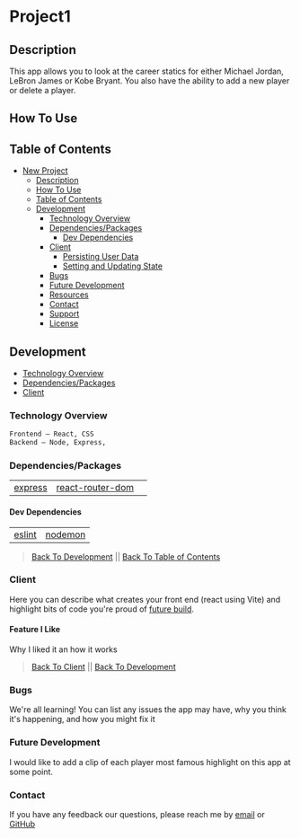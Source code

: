 # Project1

<!-- ![App hero image](./client/public/assets/img/readme/app.png) -->

## Description

This app allows you to look at the career statics for either Michael Jordan, LeBron James or Kobe Bryant. You also have the ability to add a new player or delete a player.

&NewLine;
&NewLine;

## How To Use

## Table of Contents

- [New Project](#new-project)
  - [Description](#description)
  - [How To Use](#how-to-use)
  - [Table of Contents](#table-of-contents)
  - [Development](#development)
    - [Technology Overview](#technology-overview)
    - [Dependencies/Packages](#dependenciespackages)
      - [Dev Dependencies](#dev-dependencies)
    - [Client](#client)
      - [Persisting User Data](#persisting-user-data)
      - [Setting and Updating State](#setting-and-updating-state)
    - [Bugs](#bugs)
    - [Future Development](#future-development)
    - [Resources](#resources)
    - [Contact](#contact)
    - [Support](#support)
    - [License](#license)

## Development

- [Technology Overview](#technology-overview)
- [Dependencies/Packages](#dependenciespackages)
- [Client](#client)

### Technology Overview

&NewLine;
&NewLine;

```sh
Frontend – React, CSS
Backend – Node, Express,
```

&NewLine;
&NewLine;

### Dependencies/Packages

&NewLine;
&NewLine;

<!-- This is how you make a table -->

|                                                  |                                                                    |     |
| ------------------------------------------------ | ------------------------------------------------------------------ | --- |
| [express](https://www.npmjs.com/package/express) | [react-router-dom](https://www.npmjs.com/package/react-router-dom) |

&NewLine;
&NewLine;

#### Dev Dependencies

&NewLine;
&NewLine;

|                                                |                                                  |
| ---------------------------------------------- | ------------------------------------------------ |
| [eslint](https://www.npmjs.com/package/eslint) | [nodemon](https://www.npmjs.com/package/nodemon) |

&NewLine;
&NewLine;

> [Back To Development](#development) || [Back To Table of Contents](#table-of-contents)

### Client

Here you can describe what creates your front end (react using Vite) and highlight bits of code you're proud of [future build](#future-development).

&NewLine;
&NewLine;

#### Feature I Like

Why I liked it an how it works

<!-- this is how you make coding snippets -->

> [Back To Client](#client) || [Back To Development](#development)

### Bugs

We're all learning! You can list any issues the app may have, why you think it's happening, and how you might fix it

### Future Development

I would like to add a clip of each player most famous highlight on this app at some point.

### Contact

If you have any feedback our questions, please reach me by [email](tomasdepiano1@gmail.com) or [GitHub](https://github.com/tomasdepiano)
